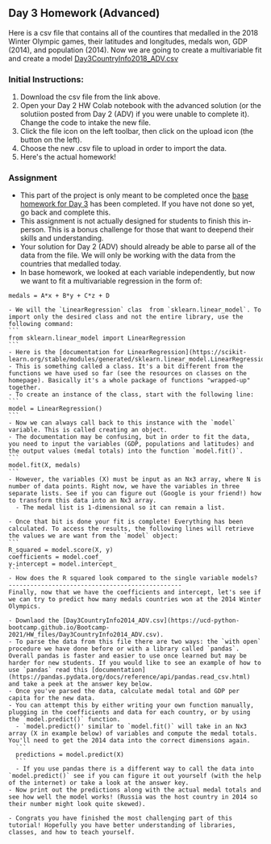 ## Day 3 Homework (Advanced)

Here is a csv file that contains all of the countires that medalled in the 2018 Winter Olympic games, their latitudes and longitudes, medals won, GDP (2014), and population (2014). Now we are going to create a multivariable fit and create a model 
[Day3CountryInfo2018_ADV.csv](https://ucd-python-bootcamp.github.io/Bootcamp-2021/HW_files/Day3CountryInfo2018_ADV.csv) 

### Initial Instructions:
  1. Download the csv file from the link above. 
  2. Open your Day 2 HW Colab notebook with the advanced solution (or the solutiion posted from Day 2 (ADV) if you were unable to complete it). Change the code to intake the new file.
  3. Click the file icon on the left toolbar, then click on the upload icon (the button on the left).
  4. Choose the new .csv file to upload in order to import the data.
  5. Here's the actual homework!
  
### Assignment
  - This part of the project is only meant to be completed once the [base homework for Day 3](https://ucd-python-bootcamp.github.io/Bootcamp-2021/HW3) has been completed. If you have not done so yet, go back and complete this. 
  - This assignment is not actually designed for students to finish this in-person. This is a bonus challenge for those that want to deepend their skills and understanding.
  - Your solution for Day 2 (ADV) should already be able to parse all of the data from the file. We will only be working with the data from the countries that medalled today.
  - In base homework, we looked at each variable independently, but now we want to fit a multivariable regression in the form of:
  ```
  medals = A*x + B*y + C*z + D
  ```
    - We will the `LinearRegression` clas  from `sklearn.linear_model`. To import only the desired class and not the entire library, use the following command:
    ```
    from sklearn.linear_model import LinearRegression
    ```
    - Here is the [documentation for LinearRegression](https://scikit-learn.org/stable/modules/generated/sklearn.linear_model.LinearRegression.html)
    - This is something called a class. It's a bit different from the functions we have used so far (see the resources on classes on the homepage). Basically it's a whole package of functions "wrapped-up" together.
    - To create an instance of the class, start with the following line:
    ```
    model = LinearRegression()
    ```
    - Now we can always call back to this instance with the `model` variable. This is called creating an object.
    - The documentation may be confusing, but in order to fit the data, you need to input the variables (GDP, populations and latitudes) and the output values (medal totals) into the function `model.fit()`.
    ```
    model.fit(X, medals)
    ```
    - However, the variables (X) must be input as an Nx3 array, where N is number of data points. Right now, we have the variables in three separate lists. See if you can figure out (Google is your friend!) how to transform this data into an Nx3 array.
      - The medal list is 1-dimensional so it can remain a list.
      
    - Once that bit is done your fit is complete! Everything has been calculated. To access the results, the following lines will retrieve the values we are want from the `model` object:
    ```
    R_squared = model.score(X, y)
    coefficients = model.coef_
    y-intercept = model.intercept_
    ```
    - How does the R squared look compared to the single variable models?
    ------------------------------------------------
    Finally, now that we have the coefficients and intercept, let's see if we can try to predict how many medals countries won at the 2014 Winter Olympics.
    
    - Downlaod the [Day3CountryInfo2014_ADV.csv](https://ucd-python-bootcamp.github.io/Bootcamp-2021/HW_files/Day3CountryInfo2014_ADV.csv).
    - To parse the data from this file there are two ways: the `with open` procedure we have done before or with a library called `pandas`. Overall pandas is faster and easier to use once learned but may be harder for new students. If you would like to see an example of how to use `pandas` read this [documentation](https://pandas.pydata.org/docs/reference/api/pandas.read_csv.html) and take a peek at the answer key below.
    - Once you've parsed the data, calculate medal total and GDP per capita for the new data.
    - You can attempt this by either writing your own function manually, plugging in the coefficients and data for each country, or by using the `model.predict()` function.
      - `model.predict()' similar to `model.fit()` will take in an Nx3 array (X in example below) of variables and compute the medal totals. You'll need to get the 2014 data into the correct dimensions again.
      ```
      predictions = model.predict(X)
      ```
      - If you use pandas there is a different way to call the data into `model.predict()` see if you can figure it out yourself (with the help of the internet) or take a look at the answer key.
    - Now print out the predictions along with the actual medal totals and see how well the model works! (Russia was the host country in 2014 so their number might look quite skewed).
    
    - Congrats you have finished the most challenging part of this tutorial! Hopefully you have better understanding of libraries, classes, and how to teach yourself.
    
  
